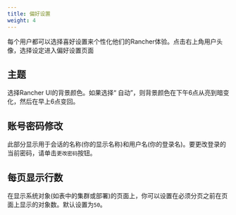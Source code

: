 ```yaml
---
title: 偏好设置
weight: 4
---
```


每个用户都可以选择喜好设置来个性化他们的Rancher体验。点击右上角用户头像，选择设定进入偏好设置页面

## 主题

选择Rancher UI的背景颜色。如果选择“ 自动”，则背景颜色在下午6点从亮到暗变化，然后在早上6点变回。

## 账号密码修改

此部分显示用于会话的名称(你的显示名称)和用户名(你的登录名)。要更改登录的当前密码，请单击`更改密码`按钮。

## 每页显示行数

在显示系统对象(如表中的集群或部署)的页面上，你可以设置在必须分页之前在页面上显示的对象数。默认设置为`50`。
